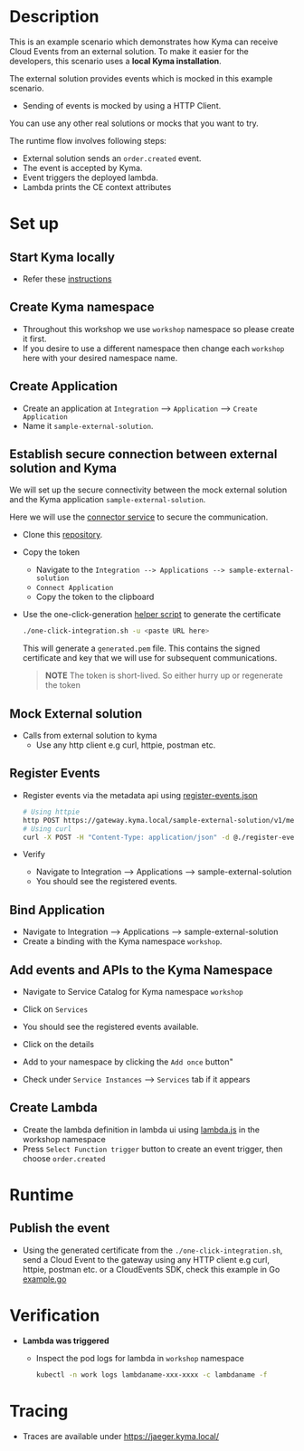# Description

This is an example scenario which demonstrates how Kyma can receive Cloud Events from an external solution. To make it easier for the developers, this scenario uses a  **local Kyma installation**.

The external solution provides events which is mocked in this example scenario.

* Sending of events is mocked by using a HTTP Client.

You can use any other real solutions or mocks that you want to try.

The runtime flow involves following steps:

* External solution sends an `order.created` event.
* The event is accepted by Kyma.
* Event triggers the deployed lambda.
* Lambda prints the CE context attributes

# Set up

## Start Kyma locally

* Refer these [instructions](https://github.com/kyma-project/kyma/blob/master/docs/kyma/04-02-local-installation.md)

## Create Kyma namespace

* Throughout this workshop we use `workshop` namespace so please create it first.
* If you desire to use a different namespace then change each `workshop` here with your desired namespace name.

## Create Application

* Create an application at `Integration` --> `Application` --> `Create Application`
* Name it `sample-external-solution`.

## Establish secure connection between external solution and Kyma

We will set up the secure connectivity between the mock external solution and the Kyma application `sample-external-solution`.

Here we will use the [connector service](https://github.com/kyma-project/kyma/blob/master/docs/application-connector/02-02-connector-service.md) to secure the communication.

* Clone this [repository](https://github.com/janmedrek/one-click-integration-script).

* Copy the token
  * Navigate to the `Integration --> Applications --> sample-external-solution`
  * `Connect Application`
  * Copy the token to the clipboard
  
* Use the one-click-generation [helper script](https://github.com/janmedrek/one-click-integration-script) to generate the certificate

  ```bash
  ./one-click-integration.sh -u <paste URL here>
  ```

  This will generate a `generated.pem` file. This contains the signed certificate and key that we will use for subsequent communications.

  > **NOTE** The token is short-lived. So either hurry up or regenerate the token

## Mock External solution

* Calls from external solution to kyma
  * Use any http client e.g curl, httpie, postman etc.

## Register Events

* Register events via the metadata api using [register-events.json](./register-events.json)

    ```bash
    # Using httpie
    http POST https://gateway.kyma.local/sample-external-solution/v1/metadata/services --cert=generated.pem --verify=no < register-events.json
    # Using curl
    curl -X POST -H "Content-Type: application/json" -d @./register-events.json https://gateway.kyma.local/sample-external-solution/v1/metadata/services --cert generated.pem -k
    ```

* Verify
  * Navigate to Integration --> Applications --> sample-external-solution
  * You should see the registered events.

## Bind Application

* Navigate to Integration --> Applications --> sample-external-solution
* Create a binding with the Kyma namespace `workshop`.

## Add events and APIs to the Kyma Namespace

* Navigate to Service Catalog for Kyma namespace `workshop`
* Click on `Services`

* You should see the registered events available.
* Click on the details
* Add to your namespace by clicking the `Add once` button"
* Check under `Service Instances` --> `Services` tab if it appears

## Create Lambda

* Create the lambda definition in lambda ui using [lambda.js](./lambda.js) in the workshop namespace
* Press `Select Function trigger` button to create an event trigger, then choose `order.created`

# Runtime

## Publish the event

* Using the generated certificate from the `./one-click-integration.sh`, send a Cloud Event to the gateway using any HTTP client e.g curl, httpie, postman etc. or a CloudEvents SDK, check this example in Go [example.go](./example.go)

# Verification

* **Lambda was triggered**
  * Inspect the pod logs for lambda in `workshop` namespace

    ```bash
    kubectl -n work logs lambdaname-xxx-xxxx -c lambdaname -f
    ```

# Tracing

* Traces are available under <https://jaeger.kyma.local/>
